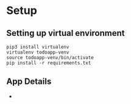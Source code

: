 # Setup
## Setting up virtual environment
```
pip3 install virtualenv
virtualenv todoapp-venv
source todoapp-venv/bin/activate
pip install -r requirements.txt
```

## App Details
-
